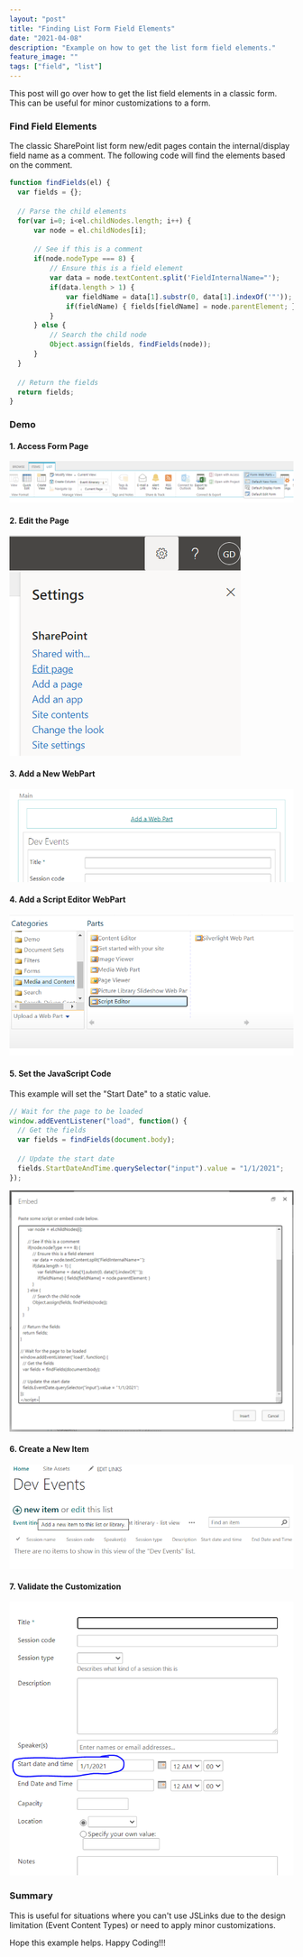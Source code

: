 ```yaml
---
layout: "post"
title: "Finding List Form Field Elements"
date: "2021-04-08"
description: "Example on how to get the list form field elements."
feature_image: ""
tags: ["field", "list"]
---
```


This post will go over how to get the list field elements in a classic form. This can be useful for minor customizations to a form.

<!--more-->

### Find Field Elements

The classic SharePoint list form new/edit pages contain the internal/display field name as a comment. The following code will find the elements based on the comment.

```js
function findFields(el) {
  var fields = {};

  // Parse the child elements
  for(var i=0; i<el.childNodes.length; i++) {
      var node = el.childNodes[i];

      // See if this is a comment
      if(node.nodeType === 8) {
          // Ensure this is a field element
          var data = node.textContent.split('FieldInternalName="');
          if(data.length > 1) {
              var fieldName = data[1].substr(0, data[1].indexOf('"'));
              if(fieldName) { fields[fieldName] = node.parentElement; }
          }
      } else {
          // Search the child node
          Object.assign(fields, findFields(node));
      }
  }

  // Return the fields
  return fields;
}
```

### Demo

#### 1. Access Form Page

![Access New Form](images/FindFormFields/AccessNewForm.png)

#### 2. Edit the Page

![Edit Page](images/FindFormFields/EditNewFormPage.png)

#### 3. Add a New WebPart

![Add WebPart](images/FindFormFields/AddNewWebPart.png)

#### 4. Add a Script Editor WebPart

![Add Script Editor WebPart](images/FindFormFields/AddScriptEditorWebPart.png)

#### 5. Set the JavaScript Code

This example will set the "Start Date" to a static value.

```js
// Wait for the page to be loaded
window.addEventListener("load", function() {
  // Get the fields
  var fields = findFields(document.body);

  // Update the start date
  fields.StartDateAndTime.querySelector("input").value = "1/1/2021";
});
```

![Add JavaScript Code](images/FindFormFields/SetJSCode.png)

#### 6. Create a New Item

![Create New Item](images/FindFormFields/CreateNewItem.png)

#### 7. Validate the Customization

![Validate Customization](images/FindFormFields/ValidateCustomization.png)

### Summary

This is useful for situations where you can't use JSLinks due to the design limitation (Event Content Types) or need to apply minor customizations.

Hope this example helps. Happy Coding!!!